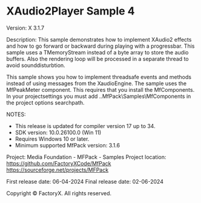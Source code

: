 # XAudio2Player Sample 4

Version: X 3.1.7

Description:
  This sample demonstrates how to implement XAudio2 effects and
  how to go forward or backward during playing with a progressbar.
  This sample uses a TMemoryStream instead of a byte array to store the audio buffers.
  Also the rendering loop will be processed in a separate thread to avoid sounddisturbtion. 

This sample shows you how to implement threadsafe events and methods instead of using messages from the XaudioEngine.
The sample uses the MfPeakMeter component. This requires that you install the MfComponents.
In your projectsettings you must add ..MfPack\Samples\MfComponents in the project options searchpath.  

NOTES:
 - This release is updated for compiler version 17 up to 34.
 - SDK version: 10.0.26100.0 (Win 11)
 - Requires Windows 10 or later.
 - Minimum supported MfPack version: 3.1.6

Project: Media Foundation - MFPack - Samples
Project location: https://github.com/FactoryXCode/MfPack
                  https://sourceforge.net/projects/MFPack

First release date: 06-04-2024
Final release date: 02-06-2024

Copyright © FactoryX. All rights reserved.
